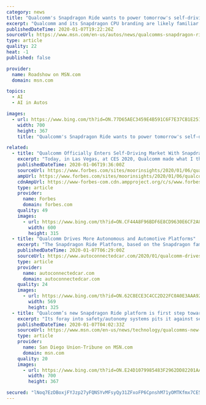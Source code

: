```yaml
---
category: news
title: "Qualcomm's Snapdragon Ride wants to power tomorrow's self-driving car tech"
excerpt: "Qualcomm and its Snapdragon CPU branding are likely familiar names for mobile phone aficionados, but watch out, because we're going to likely see more of it in our cars in the near future. On Monday ahead of CES 2020 's opening day,"
publishedDateTime: 2020-01-07T19:22:26Z
sourceUrl: https://www.msn.com/en-us/autos/news/qualcomms-snapdragon-ride-wants-to-power-tomorrows-self-driving-car-tech/ar-BBYG0iM
type: article
quality: 22
heat: -1
published: false

provider:
  name: Roadshow on MSN.com
  domain: msn.com

topics:
  - AI
  - AI in Autos

images:
  - url: https://www.bing.com/th?id=ON.77D65AEC3459E4B591C6F7E37CB1E251
    width: 700
    height: 367
    title: "Qualcomm's Snapdragon Ride wants to power tomorrow's self-driving car tech"

related:
  - title: "Qualcomm Officially Enters Self-Driving Market With Snapdragon Ride Platform And Extends Partnership With GM To Include ADAS"
    excerpt: "Today, in Las Vegas, at CES 2020, Qualcomm made what I think is the company’s biggest announcement yet in the automotive market: the unveiling of its new Snapdragon Autonomous driving platform for self-driving cars, called the “Qualcomm Snapdragon Ride”. In addition, Qualcomm announced it is extending its partnership with General Motors ..."
    publishedDateTime: 2020-01-06T19:36:00Z
    sourceUrl: https://www.forbes.com/sites/moorinsights/2020/01/06/qualcomm-officially-enters-self-driving-market-with-snapdragon-ride-platform-and-extends-partnership-with-gm-to-include-adas/
    ampUrl: https://www.forbes.com/sites/moorinsights/2020/01/06/qualcomm-officially-enters-self-driving-market-with-snapdragon-ride-platform-and-extends-partnership-with-gm-to-include-adas/amp/
    cdnAmpUrl: https://www-forbes-com.cdn.ampproject.org/c/s/www.forbes.com/sites/moorinsights/2020/01/06/qualcomm-officially-enters-self-driving-market-with-snapdragon-ride-platform-and-extends-partnership-with-gm-to-include-adas/amp/
    type: article
    provider:
      name: Forbes
      domain: forbes.com
    quality: 49
    images:
      - url: https://www.bing.com/th?id=ON.CF44A8F96BDF6E8CD9630E6CF2A80368
        width: 600
        height: 315
  - title: "Qualcomm Drives More Autonomous and Automotive Platforms"
    excerpt: "The Snapdragon Ride Platform, based on the Snapdragon family of automotive SoCs and accelerator, is built on scalable and modular heterogenous high-performance multi-core CPUs, energy efficient AI and computer vision (CV) engines, industry-leading GPU. The platform with combination of SoCs and accelerator can be used as needed to address every ..."
    publishedDateTime: 2020-01-07T06:29:00Z
    sourceUrl: https://www.autoconnectedcar.com/2020/01/qualcomm-drives-more-autonomous-and-automotive-platforms/
    type: article
    provider:
      name: autoconnectedcar.com
      domain: autoconnectedcar.com
    quality: 24
    images:
      - url: https://www.bing.com/th?id=ON.62C8ECE3C4CC2D22FC0A0E3AAA928DA1
        width: 569
        height: 325
  - title: "Qualcomm’s new Snapdragon Ride platform is first step toward self-driving cars"
    excerpt: "Its foray into safety/autonomy systems pits it against several large rivals, including Google-parent Alphabet-Waymo and Intel-Mobileye. In addition, Telsa and other automakers have their own in-house initiatives. Ford bought artificial intelligence start-up Argo for $1 billion to bolster its autonomous driving work. GM acquired Sidecar’s ..."
    publishedDateTime: 2020-01-07T04:02:33Z
    sourceUrl: https://www.msn.com/en-us/news/technology/qualcomms-new-snapdragon-ride-platform-is-first-step-toward-self-driving-cars/ar-BBYGw1a
    type: article
    provider:
      name: San Diego Union-Tribune on MSN.com
      domain: msn.com
    quality: 20
    images:
      - url: https://www.bing.com/th?id=ON.E24D1079985483F2962DD82201AA0D1E
        width: 700
        height: 367

secured: "lNoq7EzDBoxjFYJzp27yFQNSYvMFsyQy31ZFxoFP6CpnshM71yOMTKfmx7CE5cGpgZAmmMKKFVPvuQ+akHjwddsaQ6Hzkt+RV7qIfbuhoZ3fzHaVo/B8gBl3PxPK3cqeAd5b8ccN+NoGrsbPGNaNhdCvUSS25NvzrnxSUmVMR5mh+XHCU4xzW4NZs6vWZNq8vqvRnlB+iLd5Ef3BQCGXfvBKmRtCJLJANq3B1pR+zZpKjmYUZZlQdbjyvAZZeFaXuGUpmA0IyeVqB3iynPPEyw==;OKXruITHBSBVGVQOLPWG5A=="
---
```


